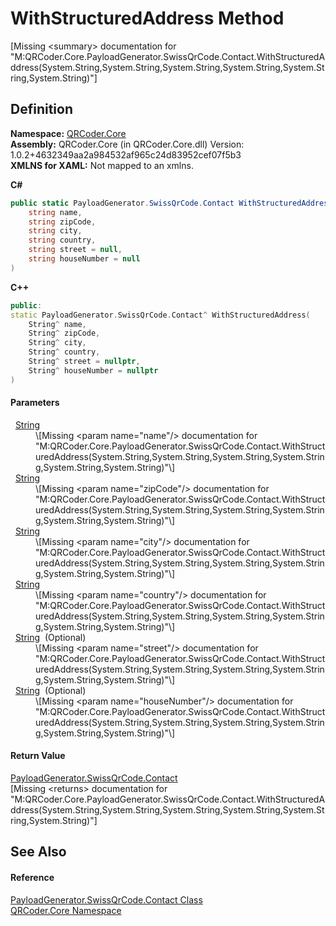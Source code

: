 # WithStructuredAddress Method


\[Missing &lt;summary&gt; documentation for "M:QRCoder.Core.PayloadGenerator.SwissQrCode.Contact.WithStructuredAddress(System.String,System.String,System.String,System.String,System.String,System.String)"\]



## Definition
**Namespace:** <a href="N_QRCoder_Core.md">QRCoder.Core</a>  
**Assembly:** QRCoder.Core (in QRCoder.Core.dll) Version: 1.0.2+4632349aa2a984532af965c24d83952cef07f5b3  
**XMLNS for XAML:** Not mapped to an xmlns.

**C#**
``` C#
public static PayloadGenerator.SwissQrCode.Contact WithStructuredAddress(
	string name,
	string zipCode,
	string city,
	string country,
	string street = null,
	string houseNumber = null
)
```
**C++**
``` C++
public:
static PayloadGenerator.SwissQrCode.Contact^ WithStructuredAddress(
	String^ name, 
	String^ zipCode, 
	String^ city, 
	String^ country, 
	String^ street = nullptr, 
	String^ houseNumber = nullptr
)
```



#### Parameters
<dl><dt>  <a href="https://learn.microsoft.com/dotnet/api/system.string" target="_blank" rel="noopener noreferrer">String</a></dt><dd>\[Missing &lt;param name="name"/&gt; documentation for "M:QRCoder.Core.PayloadGenerator.SwissQrCode.Contact.WithStructuredAddress(System.String,System.String,System.String,System.String,System.String,System.String)"\]</dd><dt>  <a href="https://learn.microsoft.com/dotnet/api/system.string" target="_blank" rel="noopener noreferrer">String</a></dt><dd>\[Missing &lt;param name="zipCode"/&gt; documentation for "M:QRCoder.Core.PayloadGenerator.SwissQrCode.Contact.WithStructuredAddress(System.String,System.String,System.String,System.String,System.String,System.String)"\]</dd><dt>  <a href="https://learn.microsoft.com/dotnet/api/system.string" target="_blank" rel="noopener noreferrer">String</a></dt><dd>\[Missing &lt;param name="city"/&gt; documentation for "M:QRCoder.Core.PayloadGenerator.SwissQrCode.Contact.WithStructuredAddress(System.String,System.String,System.String,System.String,System.String,System.String)"\]</dd><dt>  <a href="https://learn.microsoft.com/dotnet/api/system.string" target="_blank" rel="noopener noreferrer">String</a></dt><dd>\[Missing &lt;param name="country"/&gt; documentation for "M:QRCoder.Core.PayloadGenerator.SwissQrCode.Contact.WithStructuredAddress(System.String,System.String,System.String,System.String,System.String,System.String)"\]</dd><dt>  <a href="https://learn.microsoft.com/dotnet/api/system.string" target="_blank" rel="noopener noreferrer">String</a>  (Optional)</dt><dd>\[Missing &lt;param name="street"/&gt; documentation for "M:QRCoder.Core.PayloadGenerator.SwissQrCode.Contact.WithStructuredAddress(System.String,System.String,System.String,System.String,System.String,System.String)"\]</dd><dt>  <a href="https://learn.microsoft.com/dotnet/api/system.string" target="_blank" rel="noopener noreferrer">String</a>  (Optional)</dt><dd>\[Missing &lt;param name="houseNumber"/&gt; documentation for "M:QRCoder.Core.PayloadGenerator.SwissQrCode.Contact.WithStructuredAddress(System.String,System.String,System.String,System.String,System.String,System.String)"\]</dd></dl>

#### Return Value
<a href="T_QRCoder_Core_PayloadGenerator_SwissQrCode_Contact.md">PayloadGenerator.SwissQrCode.Contact</a>  
\[Missing &lt;returns&gt; documentation for "M:QRCoder.Core.PayloadGenerator.SwissQrCode.Contact.WithStructuredAddress(System.String,System.String,System.String,System.String,System.String,System.String)"\]

## See Also


#### Reference
<a href="T_QRCoder_Core_PayloadGenerator_SwissQrCode_Contact.md">PayloadGenerator.SwissQrCode.Contact Class</a>  
<a href="N_QRCoder_Core.md">QRCoder.Core Namespace</a>  
